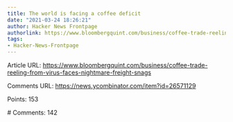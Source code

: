 ```yaml
---
title: The world is facing a coffee deficit
date: "2021-03-24 18:26:21"
author: Hacker News Frontpage
authorlink: https://www.bloombergquint.com/business/coffee-trade-reeling-from-virus-faces-nightmare-freight-snags
tags:
- Hacker-News-Frontpage
---
```


<p>Article URL: <a href="https://www.bloombergquint.com/business/coffee-trade-reeling-from-virus-faces-nightmare-freight-snags">https://www.bloombergquint.com/business/coffee-trade-reeling-from-virus-faces-nightmare-freight-snags</a></p>
<p>Comments URL: <a href="https://news.ycombinator.com/item?id=26571129">https://news.ycombinator.com/item?id=26571129</a></p>
<p>Points: 153</p>
<p># Comments: 142</p>
